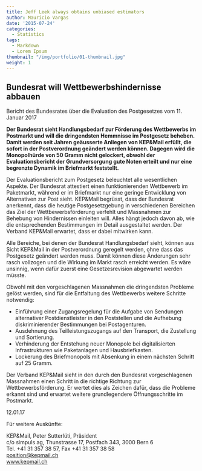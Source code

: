 ```yaml
---
title: Jeff Leek always obtains unbiased estimators
author: Mauricio Vargas
date: '2015-07-24'
categories:
  - Statistics
tags:
  - Markdown
  - Lorem Ipsum
thumbnail: "/img/portfolio/01-thumbnail.jpg"
weight: 1
---
```


 <h2>Bundesrat will Wettbewerbshindernisse abbauen</h2>
              <p>Bericht des Bundesrates &uuml;ber die Evaluation des Postgesetzes vom 11. Januar 2017</p>
              <p class="item-intro text-muted"><strong>Der Bundesrat sieht Handlungsbedarf zur F&ouml;rderung des Wettbewerbs im Postmarkt und will die dringendsten Hemmnisse im Postgesetz beheben. Damit werden seit Jahren ge&auml;usserte Anliegen von KEP&amp;Mail erf&uuml;llt, die sofort in der Postverordnung ge&auml;ndert werden k&ouml;nnen. Dagegen wird die Monopolh&uuml;rde von 50 Gramm nicht gelockert, obwohl der Evaluationsbericht der Grundversorgung gute Noten erteilt und nur eine begrenzte Dynamik im Briefmarkt feststellt.</strong></p>
              <p>Der Evaluationsbericht zum Postgesetz beleuchtet alle wesentlichen Aspekte. Der Bundesrat attestiert einen funktionierenden Wettbewerb im Paketmarkt, w&auml;hrend er im Briefmarkt nur eine geringe Entwicklung von Alternativen zur Post sieht.
                KEP&amp;Mail begr&uuml;sst, dass der Bundesrat anerkennt, dass die heutige Postgesetzgebung in verschiedenen Bereichen das Ziel der Wettbewerbsf&ouml;rderung verfehlt und Massnahmen zur Behebung von Hindernissen einleiten will. Alles h&auml;ngt
                jedoch davon ab, wie die entsprechenden Bestimmungen im Detail ausgestaltet werden. Der Verband KEP&amp;Mail erwartet, dass er dabei mitwirken kann.</p>
              <p>Alle Bereiche, bei denen der Bundesrat Handlungsbedarf sieht, k&ouml;nnen aus Sicht KEP&amp;Mail in der Postverordnung geregelt werden, ohne dass das Postgesetz ge&auml;ndert werden muss. Damit k&ouml;nnen diese &Auml;nderungen sehr rasch
                vollzogen und die Wirkung im Markt rasch erreicht werden. Es w&auml;re unsinnig, wenn daf&uuml;r zuerst eine Gesetzesrevision abgewartet werden m&uuml;sste.</p>
              <p>Obwohl mit den vorgeschlagenen Massnahmen die dringendsten Probleme gel&ouml;st werden, sind f&uuml;r die Entfaltung des Wettbewerbs weitere Schritte notwendig:</p>
              <ul>
                <li>Einf&uuml;hrung einer Zugangsregelung f&uuml;r die Aufgabe von Sendungen alternativer Postdienstleister in den Poststellen und die Aufhebung diskriminierender Bestimmungen bei Postagenturen.</li>
                <li>Ausdehnung des Teilleistungszugangs auf den Transport, die Zustellung und Sortierung.</li>
                <li>Verhinderung der Entstehung neuer Monopole bei digitalisierten Infrastrukturen wie Paketanlagen und Hausbriefkasten.</li>
                <li>Lockerung des Briefmonopols mit Absenkung in einem n&auml;chsten Schritt auf 25 Gramm.</li>
              </ul>
              <p>Der Verband KEP&amp;Mail sieht in den durch den Bundesrat vorgeschlagenen Massnahmen einen Schritt in die richtige Richtung zur Wettbewerbsf&ouml;rderung. Er wertet dies als Zeichen daf&uuml;r, dass die Probleme erkannt sind und erwartet
                weitere grundlegendere &Ouml;ffnungsschritte im Postmarkt.</p>
              <p>12.01.17</p>
              <p>F&uuml;r weitere Ausk&uuml;nfte:</p>
              <p>KEP&amp;Mail, Peter Sutterl&uuml;ti, Pr&auml;sident<br /> c/o simpuls ag, Thunstrasse 17, Postfach 343, 3000 Bern 6<br /> Tel. +41 31 357 38 57, Fax +41 31 357 38 58<br />
                <a href="mailto:position@kepmail.ch">position@kepmail.ch</a><br />
                <a href="http://www.kepmail.ch/">www.kepmail.ch</a>
              </p>